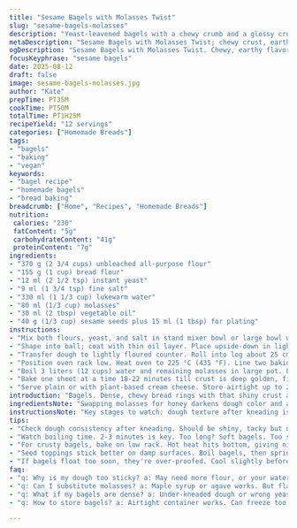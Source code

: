 ```yaml
---
title: "Sesame Bagels with Molasses Twist"
slug: "sesame-bagels-molasses"
description: "Yeast-leavened bagels with a chewy crumb and a glossy crust dotted with sesame seeds. Uses molasses instead of honey for deeper flavor. Rolled ends sealed tight on rings for classic shape. Boiled briefly to set crust, then baked until golden. No dairy or eggs needed. Flour mix includes some bread flour for extra chew. A versatile base you can top with poppy or everything seasoning. Moisture cues and dough elasticity key to good texture."
metaDescription: "Sesame Bagels with Molasses Twist; chewy crust, earthy taste. Key steps for bagel perfection—texture and technique make all the difference. Bake today."
ogDescription: "Sesame Bagels with Molasses Twist. Chewy, earthy flavor, classic crust. Master shape, boil right, bake golden. Bake and enjoy in no time."
focusKeyphrase: "sesame bagels"
date: 2025-08-12
draft: false
image: sesame-bagels-molasses.jpg
author: "Kate"
prepTime: PT35M
cookTime: PT50M
totalTime: PT1H25M
recipeYield: "12 servings"
categories: ["Homemade Breads"]
tags:
- "bagels"
- "baking"
- "vegan"
keywords:
- "bagel recipe"
- "homemade bagels"
- "bread baking"
breadcrumb: ["Home", "Recipes", "Homemade Breads"]
nutrition: 
 calories: "230"
 fatContent: "5g"
 carbohydrateContent: "41g"
 proteinContent: "7g"
ingredients:
- "370 g (2 3/4 cups) unbleached all-purpose flour"
- "155 g (1 cup) bread flour"
- "12 ml (2 1/2 tsp) instant yeast"
- "9 ml (1 3/4 tsp) fine salt"
- "330 ml (1 1/3 cup) lukewarm water"
- "80 ml (1/3 cup) molasses"
- "30 ml (2 tbsp) vegetable oil"
- "40 g (1/3 cup) sesame seeds plus 15 ml (1 tbsp) for plating"
instructions:
- "Mix both flours, yeast, and salt in stand mixer bowl or large bowl with wooden spoon. Add water, half the molasses, and oil. Stir till rough dough forms, then knead 6-7 minutes by hand on floured surface or 5 minutes with dough hook till silky and elastic. Dough will soften, shouldn’t stick excessively but stay tacky."
- "Shape into ball; coat with thin oil layer. Place upside-down in lightly oiled bowl. Cover with clean damp towel. Let rest in warm spot 40 minutes; dough should puff noticeably but not double."
- "Transfer dough to lightly floured counter. Roll into log about 25 cm (10 in). Cut into 12 even pieces. Roll each into 23 cm (9 in) ropes. Join ends, pinch well and roll seam under palm to seal tight. Dough must hold shape without stretching open later. Let bagels rest covered loosely with plastic wrap for 20 minutes. Surface will smooth out, but keep some tension."
- "Position oven rack low. Heat oven to 225 °C (435 °F). Line two baking sheets with parchment or silicone mats. Spread 15 ml (1 tbsp) sesame seeds on each sheet."
- "Boil 3 liters (12 cups) water and remaining molasses in large pot. Poach bagels in batches of 3-4, 2 1/2 to 3 minutes, flipping halfway. Watch for slight puff and shiny skin. Remove with slotted spoon; drain well. Place on sesame-coated sheets, then sprinkle tops with remaining seeds."
- "Bake one sheet at a time 18-22 minutes till crust is deep golden, firm when tapped. Avoid underbaking; crust should crack slightly under fingernail. Cool on rack minimum 15 minutes before slicing—the crumb tightens and chewy texture appears."
- "Serve plain or with plant-based cream cheese. Store airtight up to 2 days; refresh in oven to restore crust."
introduction: "Bagels. Dense, chewy bread rings with that shiny crust and signature springy bite. Not magic, but technique. Replacing some flour with bread flour amps chewiness. Molasses over honey here adds dark, earthy undertone—more robust aroma and color contrast with sesame. Dough silky but tacky shouldn’t stick like glue though; feel beneath fingers tells you if hydration’s right. Resting under oil stops crust drying or sticking to bowl. The boil gives crust snap, then baking finishes golden. The trick for sealing rings? Pinch then roll seam under palm firmly so they don’t pop open in water. Rest post shaping relaxes gluten, smoothing surface to hold shape. If bagels float too soon or get too puffy in boiling water, your yeast was too fierce or dough warmed up too much. Cool slightly if needed. Baking hot and low shelf concentrates heat for crust, avoiding too fast color. Real bagels need day-old chew but fresh is perfect for immediate munching before crumb tightens up while cooling. Seed topping sticks better on wetted dough after boiling. Store wrapped tightly to avoid drying. Reheat wrapped in damp towel briefly to revive chew. So many baker’s stumbles come from skipping rest phases or overhydrating dough—feel and timing over clock these days."
ingredientsNote: "Swapping molasses for honey darkens dough color and adds smoky complexity less saccharine—try maple syrup or agave if you want lighter notes. Bread flour is optional but improves gluten development for classic chew. If you only have AP flour, extend kneading another 2-3 minutes. Oil choice is forgiving; vegetable, canola, or mild olive oil all good. Measuring water by feel rather than exact volume helps: dough should be pliable but not sticky, tacky enough to hold moisture. Sesame seeds toast slightly in oven, giving nuttier flavor; try black sesame seeds or a mix with poppy seeds for variation. For gluten-free, use a strong blend of gluten-free flours with xanthan gum, but expect different texture and longer proof times. Keep your yeast fresh; expired yeast means bagels won’t rise well or pouch up during boil."
instructionsNote: "Key stages to watch: dough texture after kneading is glossy and stretchy, pulls away cleanly, tacky but not sticky. First rise is somewhat ‘puffy,’ dough grows but won’t double like bread dough. When shaping ropes, avoid tearing dough; if sticks, dust hands lightly but don’t dry skin or dough. Pinching and rolling seam under palm seals bagels, preventing water seepage that ruins shape. Boiling sets crust rapidly; timing is short and precise—longer boil can make bagel too soft or dense. Flip to brown evenly during boil. Drain bagels on slotted spoon to avoid soggy bottoms; shake gently to remove excess water. Baking one tray at a time ensures even heat exposure and crust development. Crust should firm to gentle tap, golden with seeds toasted. Resist opening oven mid bake to check—oven temp drop risks texture. Cooling lets crumb set; cutting too soon smashes internal structure. Bagels keep better in loose airtight containers; if staling, trick is reheating wrapped in damp towel for 5 minutes at moderate oven temp to restore moisture and chew. Skip wrapping when warm or bagels get soggy. Always test flour absorption and rise by feel instead of strict timer—kitchen temp changes dough’s pace. Bagels age beautifully when toasted for next-day use."
tips:
- "Check dough consistency after kneading. Should be shiny, tacky but not sticky. If sticking, add a bit of flour."
- "Watch boiling time. 2-3 minutes is key. Too long? Soft bagels. Too short? They won’t puff. Flip halfway for even cooking."
- "For crusty bagels, bake on low rack. Hot heat hits bottom, giving nice rise and browning. Don’t rotate tray during baking."
- "Seed toppings stick better on damp surfaces. Boil bagels, then sprinkle seeds right away. Helps keep toppings intact when baking."
- "If bagels float too soon, they're over-proofed. Cool slightly before boiling. Adjust yeast for next batch if needed."
faq:
- "q: Why is my dough too sticky? a: May need more flour, or your water amount was off. Check feel; knead longer if everything's right."
- "q: Can I substitute molasses? a: Maple syrup or agave works. But flavors change a bit. Stick with dark syrups for same depth."
- "q: What if my bagels are dense? a: Under-kneaded dough or wrong yeast temp likely. Make sure dough passes the touch test. Keep kneading."
- "q: How to store bagels? a: Airtight container works. Can freeze too. Not too long though. Reheat wrapped in a damp towel briefly."

---
```

